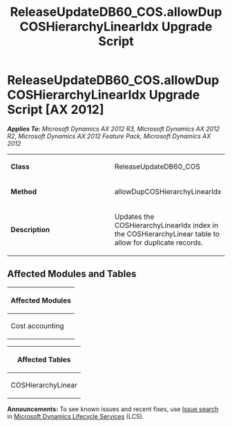 ﻿---
title: ReleaseUpdateDB60_COS.allowDupCOSHierarchyLinearIdx Upgrade Script
TOCTitle: ReleaseUpdateDB60_COS.allowDupCOSHierarchyLinearIdx Upgrade Script
ms:assetid: 77f63d3a-bcd7-6ebb-af2d-64a13ac33b44
ms:mtpsurl: https://msdn.microsoft.com/en-us/library/JJ719379(v=AX.60)
ms:contentKeyID: 49709170
ms.date: 05/18/2015
mtps_version: v=AX.60
---

# ReleaseUpdateDB60\_COS.allowDupCOSHierarchyLinearIdx Upgrade Script [AX 2012]


_**Applies To:** Microsoft Dynamics AX 2012 R3, Microsoft Dynamics AX 2012 R2, Microsoft Dynamics AX 2012 Feature Pack, Microsoft Dynamics AX 2012_

<table>
<colgroup>
<col style="width: 50%" />
<col style="width: 50%" />
</colgroup>
<tbody>
<tr class="odd">
<td><p><strong>Class</strong></p></td>
<td><p>ReleaseUpdateDB60_COS</p></td>
</tr>
<tr class="even">
<td><p><strong>Method</strong></p></td>
<td><p>allowDupCOSHierarchyLinearIdx</p></td>
</tr>
<tr class="odd">
<td><p><strong>Description</strong></p></td>
<td><p>Updates the COSHierarchyLinearIdx index in the COSHierarchyLinear table to allow for duplicate records.</p></td>
</tr>
</tbody>
</table>


## Affected Modules and Tables

<table>
<colgroup>
<col style="width: 100%" />
</colgroup>
<thead>
<tr class="header">
<th><p>Affected Modules</p></th>
</tr>
</thead>
<tbody>
<tr class="odd">
<td><p>Cost accounting</p></td>
</tr>
</tbody>
</table>


<table>
<colgroup>
<col style="width: 100%" />
</colgroup>
<thead>
<tr class="header">
<th><p>Affected Tables</p></th>
</tr>
</thead>
<tbody>
<tr class="odd">
<td><p>COSHierarchyLinear</p></td>
</tr>
</tbody>
</table>

  
**Announcements:** To see known issues and recent fixes, use [Issue search](http://go.microsoft.com/fwlink/?linkid=389258) in [Microsoft Dynamics Lifecycle Services](http://go.microsoft.com/fwlink/?linkid=306505) (LCS).

